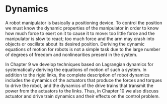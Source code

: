 &emsp;
# Dynamics
A robot manipulator is basically a positioning device. To control the position we must know the dynamic properties of the manipulator in order to know how much force to exert on it
to cause it to move: too little force and the manipulator is slow to react; too much force and the arm may crash into objects or oscillate about its desired position.
Deriving the dynamic equations of motion for robots is not a simple task due to the large number of degrees of freedom and nonlinearities present in the system. 

In Chapter 9 we develop techniques based on Lagrangian dynamics for systematically deriving the equations of motion of such a system. In addition to the rigid links, the complete description of robot dynamics includes the dynamics of the actuators that produce the forces and torques to drive the robot, and the dynamics of the drive trains that transmit the power from
the actuators to the links. Thus, in Chapter 10 we also discuss actuator and drive train dynamics and their effects on the control problem.